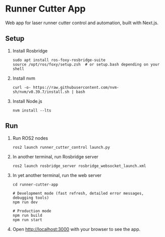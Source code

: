 # Runner Cutter App

Web app for laser runner cutter control and automation, built with Next.js.

## Setup

1.  Install Rosbridge

        sudo apt install ros-foxy-rosbridge-suite
        source /opt/ros/foxy/setup.zsh  # or setup.bash depending on your shell

1.  Install nvm

        curl -o- https://raw.githubusercontent.com/nvm-sh/nvm/v0.39.7/install.sh | bash

1.  Install Node.js

        nvm install --lts

## Run

1.  Run ROS2 nodes

        ros2 launch runner_cutter_control launch.py

1.  In another terminal, run Rosbridge server

        ros2 launch rosbridge_server rosbridge_websocket_launch.xml

1.  In yet another terminal, run the web server

        cd runner-cutter-app

        # Development mode (fast refresh, detailed error messages, debugging tools)
        npm run dev

        # Production mode
        npm run build
        npm run start

1.  Open [http://localhost:3000](http://localhost:3000) with your browser to see the app.
